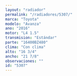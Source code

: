```yaml
---
layout: "radiador"
permalink: "/radiadores/5307/"
marca: "Toyota"
modelo: "Avanza"
ano: "2016"
motor: "L4 1.5"
transmision: "Estándar"
parte: "16400BZ480"
clima: "Con clima"
alto: "16 3/4"
ancho: "21 7/8"
observaciones: ""
id: "5307"
---
```


